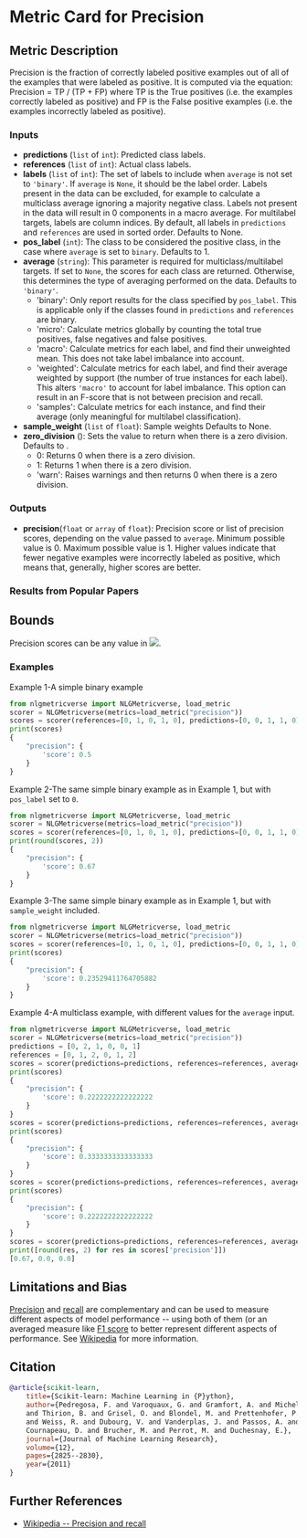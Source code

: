# Metric Card for Precision

## Metric Description
Precision is the fraction of correctly labeled positive examples out of all of the examples that were labeled as positive. It is computed via the equation:
Precision = TP / (TP + FP)
where TP is the True positives (i.e. the examples correctly labeled as positive) and FP is the False positive examples (i.e. the examples incorrectly labeled as positive).

### Inputs
- **predictions** (`list` of `int`): Predicted class labels.
- **references** (`list` of `int`): Actual class labels.
- **labels** (`list` of `int`): The set of labels to include when `average` is not set to `'binary'`. If `average` is `None`, it should be the label order. Labels present in the data can be excluded, for example to calculate a multiclass average ignoring a majority negative class. Labels not present in the data will result in 0 components in a macro average. For multilabel targets, labels are column indices. By default, all labels in `predictions` and `references` are used in sorted order. Defaults to None.
- **pos_label** (`int`): The class to be considered the positive class, in the case where `average` is set to `binary`. Defaults to 1.
- **average** (`string`): This parameter is required for multiclass/multilabel targets. If set to `None`, the scores for each class are returned. Otherwise, this determines the type of averaging performed on the data. Defaults to `'binary'`.
    - 'binary': Only report results for the class specified by `pos_label`. This is applicable only if the classes found in `predictions` and `references` are binary.
    - 'micro': Calculate metrics globally by counting the total true positives, false negatives and false positives.
    - 'macro': Calculate metrics for each label, and find their unweighted mean. This does not take label imbalance into account.
    - 'weighted': Calculate metrics for each label, and find their average weighted by support (the number of true instances for each label). This alters `'macro'` to account for label imbalance. This option can result in an F-score that is not between precision and recall.
    - 'samples': Calculate metrics for each instance, and find their average (only meaningful for multilabel classification).
- **sample_weight** (`list` of `float`): Sample weights Defaults to None.
- **zero_division** (): Sets the value to return when there is a zero division. Defaults to .
    - 0: Returns 0 when there is a zero division.
    - 1: Returns 1 when there is a zero division.
    - 'warn': Raises warnings and then returns 0 when there is a zero division.

### Outputs
- **precision**(`float` or `array` of `float`): Precision score or list of precision scores, depending on the value passed to `average`. Minimum possible value is 0. Maximum possible value is 1. Higher values indicate that fewer negative examples were incorrectly labeled as positive, which means that, generally, higher scores are better.

### Results from Popular Papers

## Bounds
Precision scores can be any value in <img src="https://render.githubusercontent.com/render/math?math={[0, 1]}##gh-light-mode-only">.

### Examples
Example 1-A simple binary example
```python
from nlgmetricverse import NLGMetricverse, load_metric
scorer = NLGMetricverse(metrics=load_metric("precision"))
scores = scorer(references=[0, 1, 0, 1, 0], predictions=[0, 0, 1, 1, 0])
print(scores)
{
    "precision": {
        'score': 0.5
    }
}
```

Example 2-The same simple binary example as in Example 1, but with `pos_label` set to `0`.
```python
from nlgmetricverse import NLGMetricverse, load_metric
scorer = NLGMetricverse(metrics=load_metric("precision"))
scores = scorer(references=[0, 1, 0, 1, 0], predictions=[0, 0, 1, 1, 0], pos_label=0)
print(round(scores, 2))
{
    "precision": {
        'score': 0.67
    }
}
```

Example 3-The same simple binary example as in Example 1, but with `sample_weight` included.
```python
from nlgmetricverse import NLGMetricverse, load_metric
scorer = NLGMetricverse(metrics=load_metric("precision"))
scores = scorer(references=[0, 1, 0, 1, 0], predictions=[0, 0, 1, 1, 0], sample_weight=[0.9, 0.5, 3.9, 1.2, 0.3])
print(scores)
{
    "precision": {
        'score': 0.23529411764705882
    }
}
```

Example 4-A multiclass example, with different values for the `average` input.
```python
from nlgmetricverse import NLGMetricverse, load_metric
scorer = NLGMetricverse(metrics=load_metric("precision"))
predictions = [0, 2, 1, 0, 0, 1]
references = [0, 1, 2, 0, 1, 2]
scores = scorer(predictions=predictions, references=references, average='macro')
print(scores)
{
    "precision": {
        'score': 0.2222222222222222
    }
}
scores = scorer(predictions=predictions, references=references, average='micro')
print(scores)
{
    "precision": {
        'score': 0.3333333333333333
    }
}
scores = scorer(predictions=predictions, references=references, average='weighted')
print(scores)
{
    "precision": {
        'score': 0.2222222222222222
    }
}
scores = scorer(predictions=predictions, references=references, average=None)
print([round(res, 2) for res in scores['precision']])
[0.67, 0.0, 0.0]
```

## Limitations and Bias
[Precision](https://huggingface.co/metrics/precision) and [recall](https://huggingface.co/metrics/recall) are complementary and can be used to measure different aspects of model performance -- using both of them (or an averaged measure like [F1 score](https://huggingface.co/metrics/F1) to better represent different aspects of performance. See [Wikipedia](https://en.wikipedia.org/wiki/Precision_and_recall) for more information.

## Citation
```bibtex
@article{scikit-learn,
    title={Scikit-learn: Machine Learning in {P}ython},
    author={Pedregosa, F. and Varoquaux, G. and Gramfort, A. and Michel, V.
    and Thirion, B. and Grisel, O. and Blondel, M. and Prettenhofer, P.
    and Weiss, R. and Dubourg, V. and Vanderplas, J. and Passos, A. and
    Cournapeau, D. and Brucher, M. and Perrot, M. and Duchesnay, E.},
    journal={Journal of Machine Learning Research},
    volume={12},
    pages={2825--2830},
    year={2011}
}
```

## Further References
- [Wikipedia -- Precision and recall](https://en.wikipedia.org/wiki/Precision_and_recall)